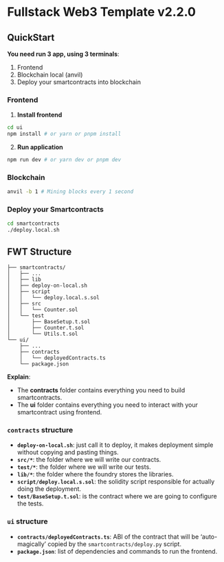 # Fullstack Web3 Template v2.2.0

## QuickStart

**You need run 3 app, using 3 terminals**:

1. Frontend
2. Blockchain local (anvil)
3. Deploy your smartcontracts into blockchain

### Frontend

1. **Install frontend**

```bash
cd ui
npm install # or yarn or pnpm install
```

2. **Run application**

```bash
npm run dev # or yarn dev or pnpm dev
```

### Blockchain

```bash
anvil -b 1 # Mining blocks every 1 second
```

### Deploy your Smartcontracts

```bash
cd smartcontracts
./deploy.local.sh
```

## FWT Structure

```
├── smartcontracts/
│   ├── ...
│   ├── lib
│   ├── deploy-on-local.sh
│   ├── script
│   │   └── deploy.local.s.sol
│   ├── src
│   │   └── Counter.sol
│   └── test
│       ├── BaseSetup.t.sol
│       ├── Counter.t.sol
│       └── Utils.t.sol
└── ui/
    ├── ...
    ├── contracts
    │   └── deployedContracts.ts
    └── package.json
```

**Explain**:

- The **contracts** folder contains everything you need to build smartcontracts.
- The **ui** folder contains everything you need to interact with your smartcontract using frontend.

### `contracts` structure

- **`deploy-on-local.sh`**: just call it to deploy, it makes deployment simple without copying and pasting things.
- **`src/*`**: the folder where we will write our contracts.
- **`test/*`**: the folder where we will write our tests.
- **`lib/*`**: the folder where the foundry stores the libraries.
- **`script/deploy.local.s.sol`**: the solidity script responsible for actually doing the deployment.
- **`test/BaseSetup.t.sol`**: is the contract where we are going to configure the tests.

### `ui` structure

- **`contracts/deployedContracts.ts`**: ABI of the contract that will be ‘auto-magically’ copied by the `smartcontracts/deploy.py` script.
- **`package.json`**: list of dependencies and commands to run the frontend.
